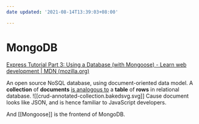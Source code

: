 ```yaml
---
date updated: '2021-08-14T13:39:03+08:00'

---
```


# MongoDB

[Express Tutorial Part 3: Using a Database (with Mongoose) - Learn web development | MDN (mozilla.org)](https://developer.mozilla.org/en-US/docs/Learn/Server-side/Express_Nodejs/mongoose)

An open source NoSQL database, using document-oriented data model. A **collection** of **documents** [is analogous to](https://docs.mongodb.com/manual/core/databases-and-collections/#collections) a **table** of **rows** in relational database.
![[crud-annotated-collection.bakedsvg.svg]]
Cause document looks like JSON, and is hence familiar to JavaScript developers.

And [[Mongoose]] is the frontend of MongoDB.
